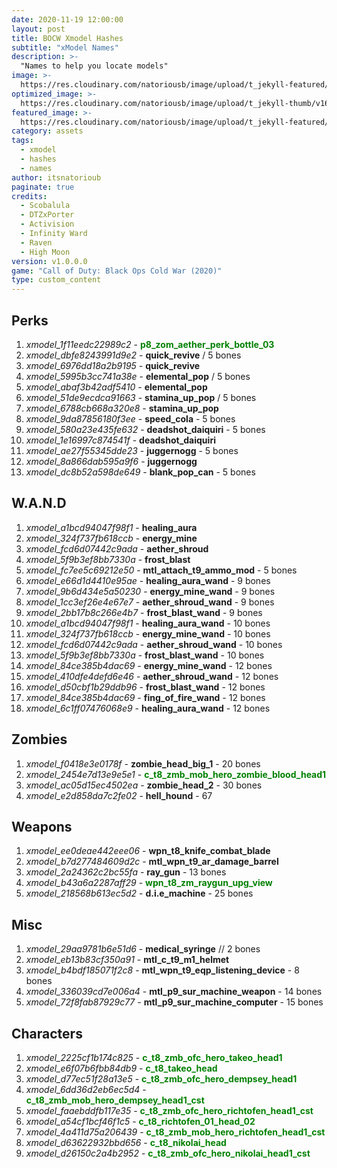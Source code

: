```yaml
---
date: 2020-11-19 12:00:00
layout: post
title: BOCW Xmodel Hashes
subtitle: "xModel Names"
description: >-
  "Names to help you locate models"
image: >-
  https://res.cloudinary.com/natoriousb/image/upload/t_jekyll-featured/v1603912727/ui_loot_weapon_ar_akilo47_a9swsg.png
optimized_image: >- 
  https://res.cloudinary.com/natoriousb/image/upload/t_jekyll-thumb/v1603912727/ui_loot_weapon_ar_akilo47_a9swsg.png
featured_image: >-
  https://res.cloudinary.com/natoriousb/image/upload/t_jekyll-featured/v1603912727/ui_loot_weapon_ar_akilo47_a9swsg.png
category: assets
tags:
  - xmodel
  - hashes
  - names
author: itsnatorioub
paginate: true
credits:
  - Scobalula
  - DTZxPorter
  - Activision
  - Infinity Ward
  - Raven
  - High Moon
version: v1.0.0.0
game: "Call of Duty: Black Ops Cold War (2020)"
type: custom_content
---
```

<div><h2>Perks</h2></div>

1. *xmodel_1f11eedc22989c2* - <span style="color:green">**p8_zom_aether_perk_bottle_03**</span>
1. *xmodel_dbfe8243991d9e2* - **quick_revive** / 5 bones
1. *xmodel_6976dd18a2b9195* - **quick_revive**
1. *xmodel_5995b3cc741a38e* - **elemental_pop** / 5 bones
1. *xmodel_abaf3b42adf5410* - **elemental_pop**
1. *xmodel_51de9ecdca91663* - **stamina_up_pop** / 5 bones
1. *xmodel_6788cb668a320e8* - **stamina_up_pop**
1. *xmodel_9da87856180f3ee* - **speed_cola** - 5 bones
1. *xmodel_580a23e435fe632* - **deadshot_daiquiri** - 5 bones
1. *xmodel_1e16997c874541f* - **deadshot_daiquiri**
1. *xmodel_ae27f55345dde23* - **juggernogg** - 5 bones
1. *xmodel_8a866dab595a9f6* - **juggernogg**
1. *xmodel_dc8b52a598de649* - **blank_pop_can** - 5 bones

<div><h2>W.A.N.D</h2></div>

1. *xmodel_a1bcd94047f98f1* - **healing_aura**
1. *xmodel_324f737fb618ccb* - **energy_mine**
1. *xmodel_fcd6d07442c9ada* - **aether_shroud**
1. *xmodel_5f9b3ef8bb7330a* - **frost_blast**
1. *xmodel_fc7ee5c69212e50* - **mtl_attach_t9_ammo_mod** - 5 bones
1. *xmodel_e66d1d4410e95ae* - **healing_aura_wand** - 9 bones
1. *xmodel_9b6d434e5a50230* - **energy_mine_wand** - 9 bones
1. *xmodel_1cc3ef26e4e67e7* - **aether_shroud_wand** - 9 bones
1. *xmodel_2bb17b8c266e4b7* - **frost_blast_wand** - 9 bones
1. *xmodel_a1bcd94047f98f1* - **healing_aura_wand** - 10 bones
1. *xmodel_324f737fb618ccb* - **energy_mine_wand** - 10 bones
1. *xmodel_fcd6d07442c9ada* - **aether_shroud_wand** - 10 bones
1. *xmodel_5f9b3ef8bb7330a* - **frost_blast_wand** - 10 bones
1. *xmodel_84ce385b4dac69* - **energy_mine_wand** - 12 bones
1. *xmodel_410dfe4defd6e46* - **aether_shroud_wand** - 12 bones
1. *xmodel_d50cbf1b29ddb96* - **frost_blast_wand** - 12 bones
1. *xmodel_84ce385b4dac69* - **fing_of_fire_wand** - 12 bones
1. *xmodel_6c1ff07476068e9* - **healing_aura_wand** - 12 bones

<div><h2>Zombies</h2></div>

1. *xmodel_f0418e3e0178f* - **zombie_head_big_1** - 20 bones
1. *xmodel_2454e7d13e9e5e1* - <span style="color:green">**c_t8_zmb_mob_hero_zombie_blood_head1**</span>
1. *xmodel_ac05d15ec4502ea* - **zombie_head_2** - 30 bones
1. *xmodel_e2d858da7c2fe02* - **hell_hound** - 67

<div><h2>Weapons</h2></div>

1. *xmodel_ee0deae442eee06* - **wpn_t8_knife_combat_blade**
1. *xmodel_b7d277484609d2c* - **mtl_wpn_t9_ar_damage_barrel**
1. *xmodel_2a24362c2bc55fa* - **ray_gun** - 13 bones
1. *xmodel_b43a6a2287aff29* - <span style="color:green">**wpn_t8_zm_raygun_upg_view**</span>
1. *xmodel_218568b613ec5d2* - **d.i.e_machine** - 25 bones

<div><h2>Misc</h2></div>

1. *xmodel_29aa9781b6e51d6* - **medical_syringe** // 2 bones  
1. *xmodel_eb13b83cf350a91* - **mtl_c_t9_m1_helmet**
1. *xmodel_b4bdf185071f2c8* - **mtl_wpn_t9_eqp_listening_device** - 8 bones
1. *xmodel_336039cd7e006a4* - **mtl_p9_sur_machine_weapon** - 14 bones
1. *xmodel_72f8fab87929c77* - **mtl_p9_sur_machine_computer** - 15 bones

<div><h2>Characters</h2></div>

1. *xmodel_2225cf1b174c825* - <span style="color:green">**c_t8_zmb_ofc_hero_takeo_head1**</span>
1. *xmodel_e6f07b6fbb84db9* - <span style="color:green">**c_t8_takeo_head**</span>
1. *xmodel_d77ec51f28a13e5* - <span style="color:green">**c_t8_zmb_ofc_hero_dempsey_head1**</span>
1. *xmodel_6dd36d2eb6ec5d4* - <span style="color:green">**c_t8_zmb_mob_hero_dempsey_head1_cst**</span>
1. *xmodel_faaebddfb117e35* - <span style="color:green">**c_t8_zmb_ofc_hero_richtofen_head1_cst**</span>
1. *xmodel_a54cf1bcf46f1c5* - <span style="color:green">**c_t8_richtofen_01_head_02**</span>
1. *xmodel_4a411d75a206439* - <span style="color:green">**c_t8_zmb_mob_hero_richtofen_head1_cst**</span>
1. *xmodel_d63622932bbd656* - <span style="color:green">**c_t8_nikolai_head**</span>
1. *xmodel_d26150c2a4b2952* - <span style="color:green">**c_t8_zmb_ofc_hero_nikolai_head1_cst**</span>